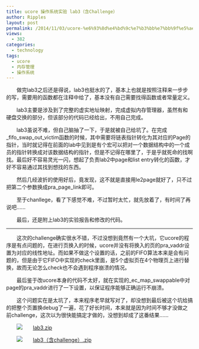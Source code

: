 ```yaml
---
title: ucore 操作系统实验 lab3（含Challenge）
author: Ripples
layout: post
permalink: /2014/11/03/ucore-%e6%93%8d%e4%bd%9c%e7%b3%bb%e7%bb%9f%e5%ae%9e%e9%aa%8c-lab3/
views:
  - 382
categories:
  - technology
tags:
  - ucore
  - 内存管理
  - 操作系统
---
```

<p dir="ltr" style="text-indent: 2em;">
  做完lab3之后还是得说，lab3也挺水的了，基本上也就是按照注释来一步步的写，需要用的函数都在注释中给了，基本没有自己需要找得函数或者常量定义。
</p>

<p dir="ltr" style="text-indent: 2em;">
  lab3主要是涉及到了完整的虚实地址映射，完成虚拟内存管理器，虽然有和硬盘交换的部分，但该部分的代码已经给出，不用自己完成。
</p>

<!--more-->

<p dir="ltr" style="text-indent: 2em;">
  lab3虽说不难，但自己脑抽了一下，于是就被自己给坑了。在完成_fifo_swap_out_victim函数的时候，其中需要将链表指针转化为其对应的Page的指针，当时就记得在前面的lab中见到是有个宏可以把对一个数据结构中的一个成员的指针转换成对该数据结构的指针，但是不记得在哪里了，于是乎就死命的找啊找。最后好不容易灵光一闪，想起了负责lab2中page和list entry转化的函数，才好不容易通过其找到想找的东西。
</p>

<p dir="ltr" style="text-indent: 2em;">
  然后几经波折的使用好后，竟发现，这不就是直接用le2page就好了，只不过把第二个参数换成pra_page_link即可。
</p>

<p dir="ltr" style="text-indent: 2em;">
  至于chanllege，看了下感觉不难，不过暂时太忙，就先放着了，有时间了再说吧……
</p>

<p dir="ltr" style="text-indent: 2em;">
  最后，还是附上lab3的实验报告和修改的代码。
</p>

* * *

<p style="text-indent: 2em;">
  这次的challenge确实很水不错，不过没想到竟然有一个大坑，它ucore的程序是有点问题的，在进行页换入的时候，ucore并没有将换入的页的pra_vaddr设置为对应的线性地址。而如果不做这个设置的话，之前的FIFO算法本来是会有问题的，但是由于它FIFO中实现的check里面，是5个虚拟页在4个物理页上进行替换，故而无论怎么check也不会遇到程序崩溃的情况。
</p>

<p style="text-indent: 2em;">
  最后鉴于改ucore本身的代码不太好，就在实现的_ec_map_swappable中对page的pra_vaddr进行了一下设置，以保证程序能够正确运行不崩溃。
</p>

<p style="text-indent: 2em;">
  这个问题实在是太坑了，本来程序老早就写对了，却没想到最后被这个坑给搞的把整个页置换debug了一遍，花了好长时间，本来就是因为时间不够才没做之前challenge，这次以为很快能搞定才做的，没想到却成了这番结果……
</p>

<p dir="ltr" style="text-indent: 2em;">
  <img src="http://geekjayvic.sinaapp.com/wp-content/plugins/wp-ueditor2/ueditor/dialogs/attachment/fileTypeImages/icon_rar.gif" style="line-height: 16px; text-indent: 2em;" /><a href="http://geekjayvic-wordpress.stor.sinaapp.com/uploads/2014/11/lab3.zip" style="line-height: 16px; text-indent: 2em;">lab3.zip</a>
</p>

<p style="line-height: 16px; text-indent: 2em;">
  <img src="http://geekjayvic.sinaapp.com/wp-content/plugins/wp-ueditor2/ueditor/dialogs/attachment/fileTypeImages/icon_rar.gif" /><a href="http://geekjayvic-wordpress.stor.sinaapp.com/uploads/2014/11/lab3（含challenge）.zip">lab3（含challenge）.zip</a>
</p>
